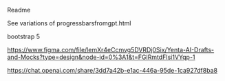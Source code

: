 Readme

See variations of 
progressbarsfromgpt.html

bootstrap 5


https://www.figma.com/file/lemXr4eCcmvg5DVRDj0Six/Yenta-AI-Drafts-and-Mocks?type=design&node-id=0%3A1&t=FGlRmtdFIsi1VYqp-1

https://chat.openai.com/share/3dd7a42b-e1ac-446a-95de-1ca927df8ba8

